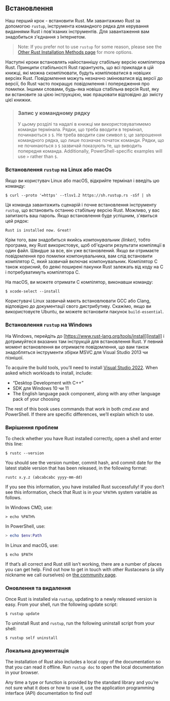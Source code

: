 ## Встановлення

Наш перший крок - встановити Rust. Ми завантажимо Rust за допомогою `rustup`, інструмента командного рядка для керування виданнями Rust і пов'язаних інструментів. Для завантаження вам знадобиться з'єднання з Інтернетом.

> Note: If you prefer not to use `rustup` for some reason, please see the [Other Rust Installation Methods page][otherinstall] for more options.

Наступні кроки встановлять найостаннішу стабільну версію компілятора Rust. Принципи стабільності Rust гарантують, що всі приклади в цій книжці, які можна скомпілювати, будуть компілюватися в новіших версіях Rust. Повідомлення можуть незначно змінюватися від версії до версії, бо Rust часто покращує повідомлення і попередження про помилки. Іншими словами, будь-яка новіша стабільна версія Rust, яку ви встановите за цією інструкцією, має працювати відповідно до змісту цієї книжки.

> ### Запис у командному рядку
> 
> У цьому розділі та надалі в книжці ми використовуватимемо команди термінала. Рядки, що треба вводити в термінал, починаються з `$`. Не треба вводити сам  символ `$`; це запрошення командного рядка, що лише позначає початок команди. Рядки, що не починаються з `$` зазвичай показують те, що виводить попередня команда. Additionally, PowerShell-specific examples will use `>` rather than `$`.

### Встановлення `rustup` на Linux або macOs

Якщо ви користувач Linux або macOS, відкрийте термінал і введіть цю команду:

```console
$ curl --proto '=https' --tlsv1.2 https://sh.rustup.rs -sSf | sh
```

Ця команда завантажить сценарій і почне встановлення інструменту `rustup`, що встановить останню стабільну версію Rust. Можливо, у вас запитають ваш пароль. Якщо встановлення буде успішним, з'явиться цей рядок:

```text
Rust is installed now. Great!
```

Крім того, вам знадобиться якийсь *компонувальник (linker)*, тобто програма, яку Rust використовує, щоб об'єднати результати компіляції в один файл. Швидше за все, він уже встановлений. Якщо ви отримаєте повідомлення про помилки компонувальника, вам слід встановити компілятор C, який зазвичай включає компонувальник. Компілятор C також корисний, бо деякі поширені пакунки Rust залежать від коду на C і потребуватимуть компілятора C.

На macOS, ви можете отримати C компілятор, виконавши команду:

```console
$ xcode-select --install
```

Користувачі Linux зазвичай мають встановлювати GCC або Clang, відповідно до документації свого дистрибутиву. Скажімо, якщо ви використовуєте Ubuntu, ви можете встановити пакунок `build-essential`.

### Встановлення `rustup` на Windows

На Windows, перейдіть до [https://www.rust-lang.org/tools/install][install] і дотримуйтеся вказаних там інструкцій для встановлення Rust. У певний момент встановлення ви отримаєте повідомлення, що вам також знадобляться інструменти збірки MSVC для Visual Studio 2013 чи пізнішої.

To acquire the build tools, you’ll need to install [Visual Studio 2022][visualstudio]. When asked which workloads to install, include:

* “Desktop Development with C++”
* SDK для Windows 10 чи 11
* The English language pack component, along with any other language pack of your choosing

The rest of this book uses commands that work in both *cmd.exe* and PowerShell. If there are specific differences, we’ll explain which to use.

### Вирішення проблем

To check whether you have Rust installed correctly, open a shell and enter this line:

```console
$ rustc --version
```

You should see the version number, commit hash, and commit date for the latest stable version that has been released, in the following format:

```text
rustc x.y.z (abcabcabc yyyy-mm-dd)
```

If you see this information, you have installed Rust successfully! If you don’t see this information, check that Rust is in your `%PATH%` system variable as follows.

In Windows CMD, use:

```console
> echo %PATH%
```

In PowerShell, use:

```powershell
> echo $env:Path
```

In Linux and macOS, use:

```console
$ echo $PATH
```

If that’s all correct and Rust still isn’t working, there are a number of places you can get help. Find out how to get in touch with other Rustaceans (a silly nickname we call ourselves) on [the community page][community].

### Оновлення та видалення

Once Rust is installed via `rustup`, updating to a newly released version is easy. From your shell, run the following update script:

```console
$ rustup update
```

To uninstall Rust and `rustup`, run the following uninstall script from your shell:

```console
$ rustup self uninstall
```

### Локальна документація

The installation of Rust also includes a local copy of the documentation so that you can read it offline. Run `rustup doc` to open the local documentation in your browser.

Any time a type or function is provided by the standard library and you’re not sure what it does or how to use it, use the application programming interface (API) documentation to find out!

[otherinstall]: https://forge.rust-lang.org/infra/other-installation-methods.html
[install]: https://www.rust-lang.org/tools/install
[visualstudio]: https://visualstudio.microsoft.com/downloads/
[community]: https://www.rust-lang.org/community
